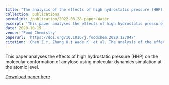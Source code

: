 ```yaml
---
title: "The analysis of the effects of high hydrostatic pressure (HHP) on amylose molecular conformation at atomic level based on molecular dynamics simulation"
collection: publications
permalink: /publication/2022-03-28-paper-Water
excerpt: 'This paper analyses the effects of high hydrostatic pressure (HHP) on the molecular conformation of amylose using molecular dynamics simulation at the atomic level.'
date: 2020-10-15
venue: 'Food Chemistry'
paperurl: 'https://doi.org/10.1016/j.foodchem.2020.127047'
citation: 'Chen Z.†, Zhang H.† Wade K. et al. The analysis of the effects of high hydrostatic pressure (HHP) on amylose molecular conformation at atomic level based on molecular dynamics simulation. <i>Food Chemistry</i>.327: 127047 (2020). '
---
```

This paper analyses the effects of high hydrostatic pressure (HHP) on the molecular conformation of amylose using molecular dynamics simulation at the atomic level.

[Download paper here](https://honghui-alice.github.io/Honghui_Zhang.github.io/files/Zhang-foodchemistry-2020.pdf)

